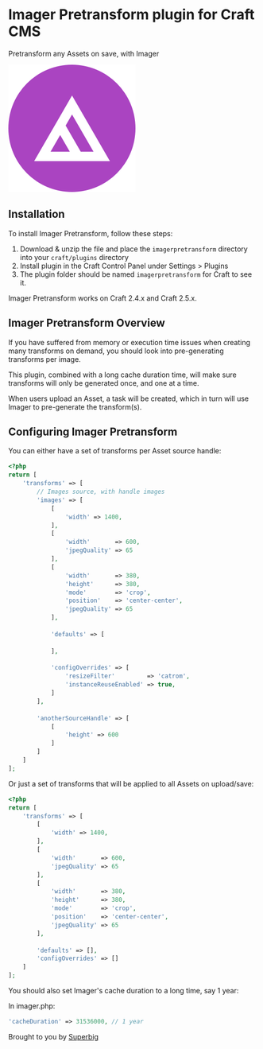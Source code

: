 # Imager Pretransform plugin for Craft CMS

Pretransform any Assets on save, with Imager

![Icon](resources/icon.png)

## Installation

To install Imager Pretransform, follow these steps:

1. Download & unzip the file and place the `imagerpretransform` directory into your `craft/plugins` directory
4. Install plugin in the Craft Control Panel under Settings > Plugins
5. The plugin folder should be named `imagerpretransform` for Craft to see it.

Imager Pretransform works on Craft 2.4.x and Craft 2.5.x.

## Imager Pretransform Overview

If you have suffered from memory or execution time issues when creating many transforms on demand, you should look into pre-generating transforms per image.

This plugin, combined with a long cache duration time, will make sure transforms will only be generated once, and one at a time.

When users upload an Asset, a task will be created, which in turn will use Imager to pre-generate the transform(s).

## Configuring Imager Pretransform

You can either have a set of transforms per Asset source handle:

```php
<?php
return [
    'transforms' => [
        // Images source, with handle images
        'images' => [
            [
                'width' => 1400,
            ],
            [
                'width'       => 600,
                'jpegQuality' => 65
            ],
            [
                'width'       => 380,
                'height'      => 380,
                'mode'        => 'crop',
                'position'    => 'center-center',
                'jpegQuality' => 65
            ],

            'defaults' => [

            ],

            'configOverrides' => [
                'resizeFilter'         => 'catrom',
                'instanceReuseEnabled' => true,
            ]
        ],

        'anotherSourceHandle' => [
            [
                'height' => 600
            ]
        ]
    ]
];
```

Or just a set of transforms that will be applied to all Assets on upload/save:

```php
<?php
return [
    'transforms' => [
        [
            'width' => 1400,
        ],
        [
            'width'       => 600,
            'jpegQuality' => 65
        ],
        [
            'width'       => 380,
            'height'      => 380,
            'mode'        => 'crop',
            'position'    => 'center-center',
            'jpegQuality' => 65
        ],

        'defaults' => [],
        'configOverrides' => []
    ]
];
```

You should also set Imager's cache duration to a long time, say 1 year:

In imager.php:

```php
'cacheDuration' => 31536000, // 1 year
```


Brought to you by [Superbig](https://superbig.co)
